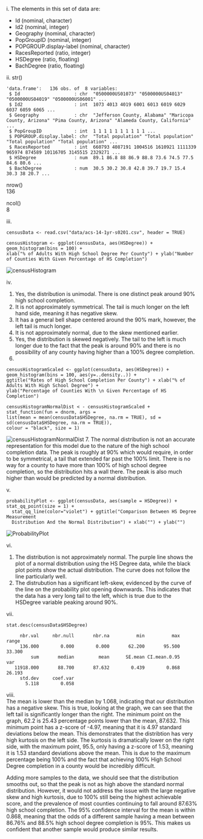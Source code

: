i.	The elements in this set of data are:
-	Id (nominal, character)
-	Id2 (nominal, integer)
-	Geography (nominal, character)
-	PopGroupID (nominal, integer)
-	POPGROUP.display-label (nominal, character)
-	RacesReported (ratio, integer)
-	HSDegree (ratio, floating)
-	BachDegree (ratio, floating)

ii.	str()
```
'data.frame':	136 obs. of  8 variables:
 $ Id                    : chr  "0500000US01073" "0500000US04013" "0500000US04019" "0500000US06001" ...
 $ Id2                   : int  1073 4013 4019 6001 6013 6019 6029 6037 6059 6065 ...
 $ Geography             : chr  "Jefferson County, Alabama" "Maricopa County, Arizona" "Pima County, Arizona" "Alameda County, California" ...
 $ PopGroupID            : int  1 1 1 1 1 1 1 1 1 1 ...
 $ POPGROUP.display.label: chr  "Total population" "Total population" "Total population" "Total population" ...
 $ RacesReported         : int  660793 4087191 1004516 1610921 1111339 965974 874589 10116705 3145515 2329271 ...
 $ HSDegree              : num  89.1 86.8 88 86.9 88.8 73.6 74.5 77.5 84.6 80.6 ...
 $ BachDegree            : num  30.5 30.2 30.8 42.8 39.7 19.7 15.4 30.3 38 20.7 ...
 ```

  nrow()  
  136
  
  ncol()  
  8
  
iii.	
```
censusData <- read.csv("data/acs-14-1yr-s0201.csv", header = TRUE)
```
```
censusHistogram <- ggplot(censusData, aes(HSDegree)) + geom_histogram(bins = 100) +   
xlab("% of Adults With High School Degree Per County") + ylab("Number of Counties With Given Percentage of HS Completion")
```

![censusHistogram](https://user-images.githubusercontent.com/95236375/161357925-a9e6c7c0-001f-4d82-9374-b65571489776.jpg)

 
iv.	    
1. Yes, the distribution is unimodal. There is one distinct peak around 90% high school       completion.  
2.  It is not approximately symmetrical. The tail is much longer on the left hand side, meaning it has negative skew.  
3. It has a general bell shape centered around the 90% mark, however, the left tail is much longer.  
4. It is not approximately normal, due to the skew mentioned earlier.
5. Yes, the distribution is skewed negatively. The tail to the left is much longer due to the fact that the peak is around 90% and there is no possibility of any county having higher than a 100% degree completion.
6. 
```
censusHistogramScaled <- ggplot(censusData, aes(HSDegree)) + geom_histogram(bins = 100, aes(y=..density..)) +   
ggtitle("Rates of High School Completion Per County") + xlab("% of Adults With High School Degree") + 
ylab("Percentage of Counties With \n Given Percentage of HS Completion")
```
```
censusHistogramNormalDist < - censusHistogramScaled + stat_function(fun = dnorm, args =   
list(mean = mean(censusData$HSDegree, na.rm = TRUE), sd = sd(censusData$HSDegree, na.rm = TRUE)),   
colour = "black", size = 1)
```

![censusHistogramNormalDist](https://user-images.githubusercontent.com/95236375/161367589-3b651744-0bed-4bfa-953c-450c6e3b9372.jpg)
 7. The normal distribution is not an accurate representation for this model due to the nature of the high school completion data. The peak is roughly at 90% which would require, in order to be symmetrical, a tail that extended far past the 100% limit. There is no way for a county to have more than 100% of high school degree completion, so the distribution hits a wall there. The peak is also much higher than would be predicted by a normal distribution.

v.

```
probabilityPlot <- ggplot(censusData, aes(sample = HSDegree)) + stat_qq_point(size = 1) + 
  stat_qq_line(color="violet") + ggtitle("Comparison Between HS Degree Measurement
  Distribution And the Normal Distribution") + xlab("") + ylab("")
```

![ProbabilityPlot](https://user-images.githubusercontent.com/95236375/161396402-7c0a7007-25e6-4728-a932-f35d0fe6164e.jpg)

vi. 
1. The distribution is not approximately normal. The purple line shows the plot of a normal distribution using the HS Degree data, while the black plot points show the actual distribution. The curve does not follow the line particularly well.
2. The distrubution has a significant left-skew, evidenced by the curve of the line on the probability plot opening downwards. This indicates that the data has a very long tail to the left, which is true due to the HSDegree variable peaking around 90%.

vii. 
```
stat.desc(censusData$HSDegree)
```
```
     nbr.val     nbr.null       nbr.na          min          max        range 
     136.000        0.000        0.000       62.200       95.500       33.300 
         sum       median         mean      SE.mean CI.mean.0.95          var 
   11918.000       88.700       87.632        0.439        0.868       26.193 
     std.dev     coef.var 
       5.118        0.058 
```

viii.  
The mean is lower than the median by 1.068, indicating that our distribution has a negative skew. This is true, looking at the graph, we can see that the left tail is significantly longer than the right. The minimum point on the graph, 62.2 is 25.43 percentage points lower than the mean, 87.632. This minimum point has a z-score of -4.97, meaning that it is 4.97 standard deviations below the mean. This demonstrates that the distribtion has very high kurtosis on the left side. The kurtosis is dramatically lower on the right side, with the maximum point, 95.5, only having a z-score of 1.53, meaning it is 1.53 standard deviations above the mean. This is due to the maximum percentage being 100% and the fact that achieving 100% High School Degree completion in a county would be incredibly difficult. 
  
Adding more samples to the data, we should see that the distribution smooths out, so that the peak is not as high above the standard normal distribution. However, it would not address the issue with the large negative skew and high kurtosis, due to 100% still being the highest achievable score, and the prevalence of most counties continuing to fall around 87.63% high school completion. The 95% confidence interval for the mean is within 0.868, meaning that the odds of a different sample having a mean between 86.76% and 88.5% high school degree completion is 95%. This makes us confident that another sample would produce similar results.
